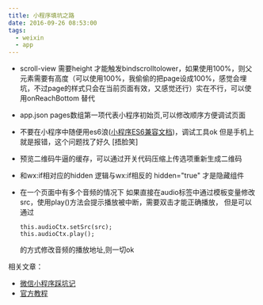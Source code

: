 ```yaml
---
title: 小程序填坑之路
date: 2016-09-26 08:53:00
tags:
  - weixin
  - app
---
```

- scroll-view 需要height 才能触发bindscrolltolower，如果使用100%，则父元素需要有高度（可以使用100%，我偷偷的把page设成100%，感觉会埋坑，不过page的样式只会在当前页面有效，又感觉还行）实在不行，可以使用onReachBottom 替代
- app.json pages数组第一项代表小程序初始页,可以修改顺序方便调试页面
- 不要在小程序中随便用es6浪([小程序ES6兼容文档](https://mp.weixin.qq.com/debug/wxadoc/dev/devtools/details.html))，调试工具ok 但是手机上就是报错，这个问题找了好久 [捂脸笑]
- 预览二维码牛逼的缓存，可以通过开关代码压缩上传选项重新生成二维码
- 和wx:if相对应的hidden 逻辑与wx:if相反的  hidden="true" 才是隐藏组件
- 在一个页面中有多个音频的情况下 
  如果直接在audio标签中通过模板变量修改src，使用play()方法会提示播放被中断，需要双击才能正确播放，
  但是可以通过
  
      this.audioCtx.setSrc(src);
      this.audioCtx.play();   
  
  的方式修改音频的播放地址,则一切ok

相关文章：
- [微信小程序踩坑记](http://www.acfunc.com/)
- [官方教程](https://mp.weixin.qq.com/debug/wxadoc/dev/?t=1474644087418)
